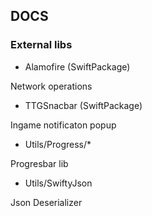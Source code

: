 ## DOCS

###  External libs

- Alamofire (SwiftPackage)

Network operations

- TTGSnacbar (SwiftPackage)

Ingame notificaton popup
 

- Utils/Progress/*

Progresbar lib

- Utils/SwiftyJson

Json Deserializer
 
